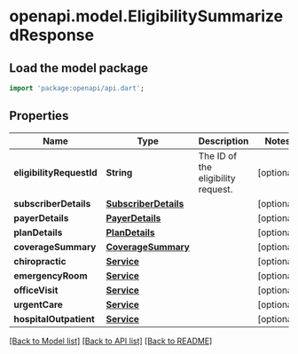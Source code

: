 # openapi.model.EligibilitySummarizedResponse

## Load the model package
```dart
import 'package:openapi/api.dart';
```

## Properties
Name | Type | Description | Notes
------------ | ------------- | ------------- | -------------
**eligibilityRequestId** | **String** | The ID of the eligibility request. | [optional] 
**subscriberDetails** | [**SubscriberDetails**](SubscriberDetails.md) |  | [optional] 
**payerDetails** | [**PayerDetails**](PayerDetails.md) |  | [optional] 
**planDetails** | [**PlanDetails**](PlanDetails.md) |  | [optional] 
**coverageSummary** | [**CoverageSummary**](CoverageSummary.md) |  | [optional] 
**chiropractic** | [**Service**](Service.md) |  | [optional] 
**emergencyRoom** | [**Service**](Service.md) |  | [optional] 
**officeVisit** | [**Service**](Service.md) |  | [optional] 
**urgentCare** | [**Service**](Service.md) |  | [optional] 
**hospitalOutpatient** | [**Service**](Service.md) |  | [optional] 

[[Back to Model list]](../README.md#documentation-for-models) [[Back to API list]](../README.md#documentation-for-api-endpoints) [[Back to README]](../README.md)


